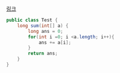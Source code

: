[링크](https://www.acmicpc.net/problem/15595)

```java
public class Test {
    long sum(int[] a) {
        long ans = 0;
        for(int i =0; i <a.length; i++){
            ans += a[i];
        }
        return ans;
    }
}
```

